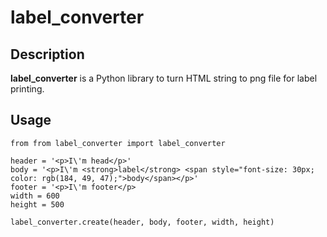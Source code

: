 # label_converter

## Description

**label_converter** is a Python library to turn HTML string to png file for label printing.

## Usage

```
from from label_converter import label_converter

header = '<p>I\'m head</p>'
body = '<p>I\'m <strong>label</strong> <span style="font-size: 30px; color: rgb(184, 49, 47);">body</span></p>'
footer = '<p>I\'m footer</p>
width = 600
height = 500

label_converter.create(header, body, footer, width, height)
```

